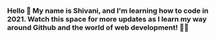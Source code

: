 ### Hello 👋  My name is Shivani, and I'm learning how to code in 2021. Watch this space for more updates as I learn my way around Github and the world of web development! 👩‍💻

<!--
**shivanishah010/shivanishah010** is a ✨ _special_ ✨ repository because its `README.md` (this file) appears on your GitHub profile.

Here are some ideas to get you started:

- 🔭 I’m currently working on ...
- 🌱 I’m currently learning ...
- 👯 I’m looking to collaborate on ...
- 🤔 I’m looking for help with ...
- 💬 Ask me about ...
- 📫 How to reach me: ...
- 😄 Pronouns: ...
- ⚡ Fun fact: ...
-->

